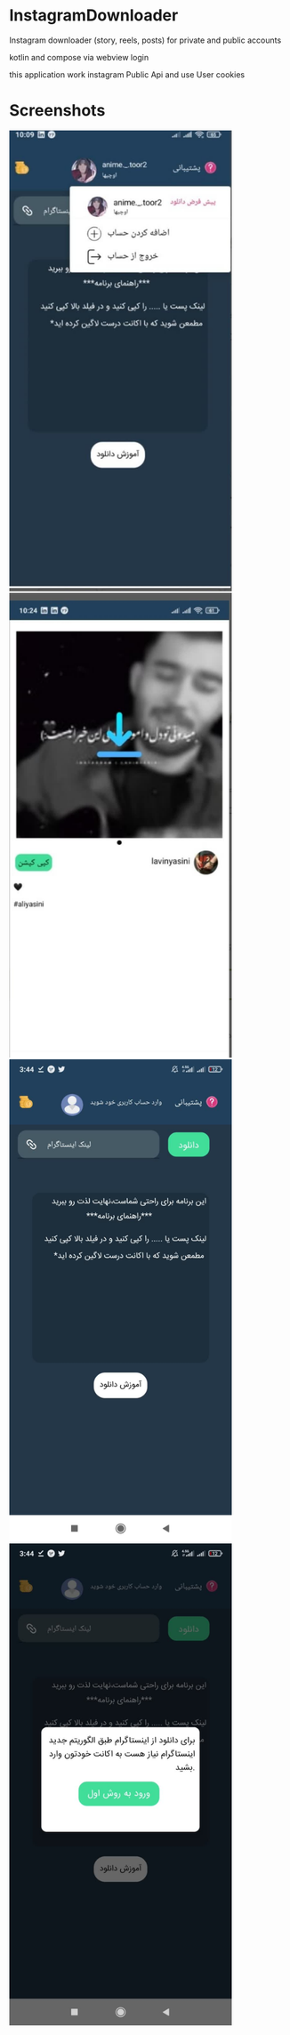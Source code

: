 # InstagramDownloader
Instagram downloader (story, reels, posts) for private and public accounts 

 kotlin and compose via webview login

this application work instagram Public Api 
and use User cookies


##
# Screenshots

<div align="start">
    <img src="/app/1.jpg" width="400px"</img> 
</div>

<div align="start">
    <img src="/app/2.jpg" width="400px"</img> 
</div>

<div align="start">
    <img src="/app/3.jpg" width="400px"</img> 
</div>

<div align="start">
    <img src="/app/4.jpg" width="400px"</img> 
</div>
